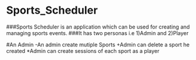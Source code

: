 # Sports_Scheduler
###Sports Scheduler is an application which can be used for creating and managing sports events.
###It has two personas i.e 1)Admin and 2)Player

#An Admin
-An admin create mutiple Sports
+Admin can delete a sport he created
*Admin can create sessions of each sport as a player
